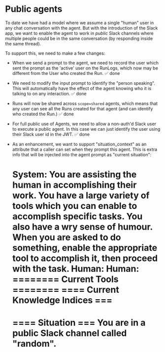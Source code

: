 # Public agents

To date we have had a model where we assume a single "human" user in any chat conversation with 
the agent. But with the introduction of the Slack app, we want to enable the agent to work 
in _public_ Slack channels where multiple people could be in the same conversation (by responding
inside the same thread).

To support this, we need to make a few changes:

- When we send a prompt to the agent, we need to record the user which sent the prompt
  as the 'active' user on the RunLogs, which now may be different from the User who 
  created the Run. ✅ done

- We need to modify the input prompt to identify the "person speaking". This will automatically
have the effect of the agent knowing who it is talking to on any interaction. ✅ done

- Runs will now be shared across `scope=shared` agents, which means that any user can see 
all the Runs created for that agent (and can identify who created the Run.) ✅ done

- For full public use of Agents, we need to allow a non-auth'd Slack user to execute a public
agent. In this case we can just identify the user using their Slack user id in the JWT. ✅ done

- As an enhancement, we want to support "situation_context" as an attribute that a caller
can set when they prompt this agent. This is extra info that will be injected into the
agent prompt as "current situation":

    System: You are assisting the human in accomplishing their work. 
    You have a large variety of tools which you can 
    enable to accomplish specific tasks. You also have a wry sense of humour.
    When you are asked to do something, enable the appropriate tool to accomplish it, then proceed with the task.
    Human: 
    Human: 
    ======== Current Tools ========
    ==== Current Knowledge Indices ===
    ===========
    ==== Situation ===
    You are in a public Slack channel called "random".
    =========

